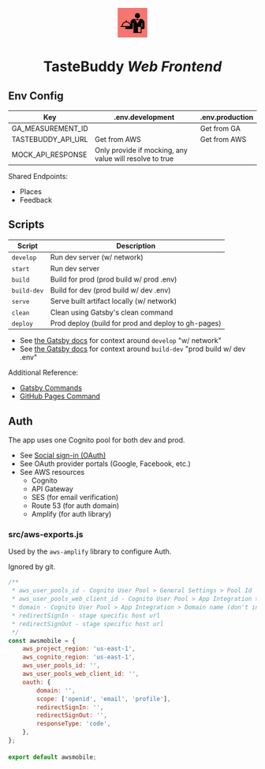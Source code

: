 <p align="center">
  <a href="https://tastebuddy.williamcougan.com/">
    <img alt="TasteBuddy" src="src/images/icon.jpg" width="60" />
  </a>
</p>
<h1 align="center">
  TasteBuddy <em>Web Frontend</em>
</h1>

## Env Config

| Key                | .env.development                                        | .env.production |
| ------------------ | ------------------------------------------------------- | --------------- |
| GA_MEASUREMENT_ID  |                                                         | Get from GA     |
| TASTEBUDDY_API_URL | Get from AWS                                            | Get from AWS    |
| MOCK_API_RESPONSE  | Only provide if mocking, any value will resolve to true |                 |

Shared Endpoints:

- Places
- Feedback

## Scripts

| Script      | Description                                         |
| ----------- | --------------------------------------------------- |
| `develop`   | Run dev server (w/ network)                         |
| `start`     | Run dev server                                      |
| `build`     | Build for prod (prod build w/ prod .env)            |
| `build-dev` | Build for dev (prod build w/ dev .env)              |
| `serve`     | Serve built artifact locally (w/ network)           |
| `clean`     | Clean using Gatsby's clean command                  |
| `deploy`    | Prod deploy (build for prod and deploy to gh-pages) |

- See [the Gatsby docs](https://www.gatsbyjs.com/docs/reference/gatsby-cli/#develop) for context around `develop` "w/ network"
- See [the Gatsby docs](https://www.gatsbyjs.com/docs/how-to/local-development/environment-variables/#additional-environments-staging-test-etc) for context around `build-dev` "prod build w/ dev .env"

Additional Reference:

- [Gatsby Commands](https://www.gatsbyjs.com/docs/reference/gatsby-cli/)
- [GitHub Pages Command](https://github.com/tschaub/gh-pages)

## Auth
The app uses one Cognito pool for both dev and prod.
- See [Social sign-in (OAuth)](https://docs.amplify.aws/lib/auth/social/q/platform/js/)
- See OAuth provider portals (Google, Facebook, etc.)
- See AWS resources
  - Cognito
  - API Gateway
  - SES (for email verification)
  - Route 53 (for auth domain)
  - Amplify (for auth library)

### src/aws-exports.js 
Used by the `aws-amplify` library to configure Auth.

Ignored by git.
```js
/**
 * aws_user_pools_id - Cognito User Pool > General Settings > Pool Id
 * aws_user_pools_web_client_id - Cognito User Pool > App Integration > App Client Id
 * domain - Cognito User Pool > App Integration > Domain name (don't include https://)
 * redirectSignIn - stage specific host url
 * redirectSignOut - stage specific host url
 */ 
const awsmobile = {
	aws_project_region: 'us-east-1',
	aws_cognito_region: 'us-east-1',
	aws_user_pools_id: '',
	aws_user_pools_web_client_id: '',
	oauth: {
		domain: '',
		scope: ['openid', 'email', 'profile'],
		redirectSignIn: '',
		redirectSignOut: '',
		responseType: 'code',
	},
};

export default awsmobile;
```